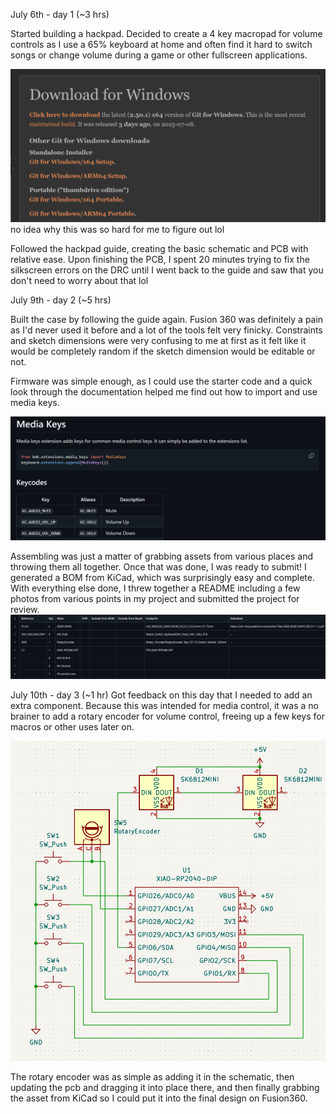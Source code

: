 July 6th - day 1 (~3 hrs)

Started building a hackpad. Decided to create a 4 key macropad for volume controls as I use a 65% keyboard at home and often find it hard to switch songs or change volume during a game or other fullscreen applications.

![Git](imgs/git.png)
no idea why this was so hard for me to figure out lol

Followed the hackpad guide, creating the basic schematic and PCB with relative ease. Upon finishing the PCB, I spent 20 minutes trying to fix the silkscreen errors on the DRC until I went back to the guide and saw that you don't need to worry about that lol

July 9th - day 2 (~5 hrs)

Built the case by following the guide again. Fusion 360 was definitely a pain as I'd never used it before and a lot of the tools felt very finicky. Constraints and sketch dimensions were very confusing to me at first as it felt like it would be completely random if the sketch dimension would be editable or not.

Firmware was simple enough, as I could use the starter code and a quick look through the documentation helped me find out how to import and use media keys.

![kmk media keys documentation](imgs/kmkDocs.png)

Assembling was just a matter of grabbing assets from various places and throwing them all together. Once that was done, I was ready to submit! I generated a BOM from KiCad, which was surprisingly easy and complete. With everything else done, I threw together a README including a few photos from various points in my project and submitted the project for review.
![BOM generated by KiCad (with a few rows added by me)](imgs/BOM.png)

July 10th - day 3 (~1 hr)
Got feedback on this day that I needed to add an extra component. Because this was intended for media control, it was a no brainer to add a rotary encoder for volume control, freeing up a few keys for macros or other uses later on. 

![schematic update](imgs/Schematicnew.png)

The rotary encoder was as simple as adding it in the schematic, then updating the pcb and dragging it into place there, and then finally grabbing the asset from KiCad so I could put it into the final design on Fusion360.
